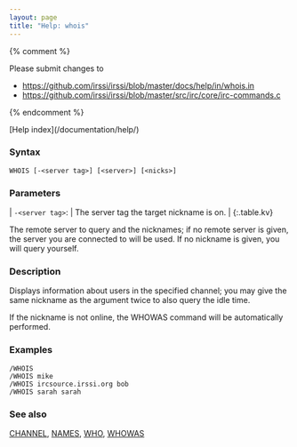 ```yaml
---
layout: page
title: "Help: whois"
---
```


{% comment %}

Please submit changes to
- https://github.com/irssi/irssi/blob/master/docs/help/in/whois.in
- https://github.com/irssi/irssi/blob/master/src/irc/core/irc-commands.c


{% endcomment %}
<nav markdown="1">
[Help index](/documentation/help/)
</nav>

### Syntax ###

<div class="highlight irssisyntax"><pre style="\-\-cmdlen:5ch"><code><span class="synB">WHOIS</span> <span class="syn10">[<span class="syn">-</span><span class="syn09">&lt;server tag></span>]</span> <span class="syn10">[<span class="syn09">&lt;server></span>]</span> <span class="syn10">[<span class="syn09">&lt;nicks></span>]</span></code></pre></div>



### Parameters ###


| `-<server tag>`: |     The server tag the target nickname is on. |
{:.table.kv}

The remote server to query and the nicknames; if no remote server is given,
the server you are connected to will be used. If no nickname is given, you
will query yourself.

### Description ###

Displays information about users in the specified channel; you may give the
same nickname as the argument twice to also query the idle time.

If the nickname is not online, the WHOWAS command will be automatically
performed.

### Examples ###

    /WHOIS
    /WHOIS mike
    /WHOIS ircsource.irssi.org bob
    /WHOIS sarah sarah

### See also ###
[CHANNEL](/documentation/help/channel/), [NAMES](/documentation/help/names/), [WHO](/documentation/help/who/), [WHOWAS](/documentation/help/whowas/)

